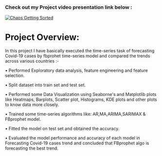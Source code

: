 ### Check out my Project video presentation link below : 

[![Chaos Getting Sorted](https://i9.ytimg.com/vi_webp/aDljtRtF4b8/mqdefault.webp?v=677d5b15&sqp=CIy09bsG&rs=AOn4CLBwiiRDhWb-Dkiy2eUeKpYs0oKsZg)](https://www.youtube.com/embed/aDljtRtF4b8?si=OKy8lm2Xw7YGllpl) </br>




# Project Overview:

In this project I have basically executed the time-series task of forecasting Covid-19 cases by fbprohet time-series model and compared the trends across various countries :-

• Performed Exploratory data analysis, feature engineering and feature selection.

• Split dataset into train set and test set.

• Performed some Data Visualization using Seaborne's and Matplotlib plots like Heatmaps, Barplots, Scatter plot, Histograms, KDE plots and other plots to know data more closely.

• Trained some time-series algorithms like: AR,MA,ARIMA,SARIMAX & FBprophet model.

• Fitted the model on test set and obtained the accuracy.

• Evaluated the model performance and accuracy of each model in Forecasting Covid-19 cases trend and concluded that FBprophet algo is forecasting the best trend.
